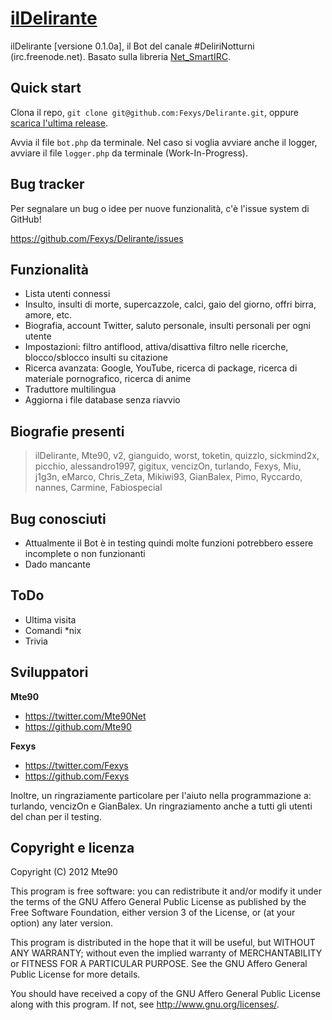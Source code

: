 [ilDelirante](http://mte90.github.com/Delirante/)
=================

ilDelirante [versione 0.1.0a], il Bot del canale #DeliriNotturni (irc.freenode.net). Basato sulla libreria [Net_SmartIRC](http://wiki.shellium.org/w/Writing_an_IRC_bot_in_PHP).



Quick start
-----------

Clona il repo, `git clone git@github.com:Fexys/Delirante.git`, oppure [scarica l'ultima release](https://github.com/Fexys/Delirante/zipball/master).

Avvia il file `bot.php` da terminale. Nel caso si voglia avviare anche il logger, avviare il file `logger.php` da terminale (Work-In-Progress).



Bug tracker
-----------

Per segnalare un bug o idee per nuove funzionalità, c'è l'issue system di GitHub!

https://github.com/Fexys/Delirante/issues



Funzionalità
------------

+ Lista utenti connessi
+ Insulto, insulti di morte, supercazzole, calci, gaio del giorno, offri birra, amore, etc.
+ Biografia, account Twitter, saluto personale, insulti personali per ogni utente
+ Impostazioni: filtro antiflood, attiva/disattiva filtro nelle ricerche, blocco/sblocco insulti su citazione
+ Ricerca avanzata: Google, YouTube, ricerca di package, ricerca di materiale pornografico, ricerca di anime
+ Traduttore multilingua
+ Aggiorna i file database senza riavvio



Biografie presenti
------------------
> ilDelirante, Mte90, v2, gianguido, worst, toketin, quizzlo, sickmind2x, picchio, alessandro1997, gigitux, vencizOn, turlando, Fexys, Miu, j1g3n, eMarco, Chris_Zeta, Mikiwi93, GianBalex, Pimo, Ryccardo, nannes, Carmine, Fabiospecial



Bug conosciuti
--------------

+ Attualmente il Bot è in testing quindi molte funzioni potrebbero essere incomplete o non funzionanti
+ Dado mancante



ToDo
----

+ Ultima visita
+ Comandi *nix
+ Trivia



Sviluppatori
------------

**Mte90**

+ https://twitter.com/Mte90Net
+ https://github.com/Mte90

**Fexys**

+ https://twitter.com/Fexys
+ https://github.com/Fexys

Inoltre, un ringraziamente particolare per l'aiuto nella programmazione a: turlando, vencizOn e GianBalex. Un ringraziamento anche a tutti gli utenti del chan per il testing.



Copyright e licenza
-------------------

Copyright (C) 2012  Mte90

This program is free software: you can redistribute it and/or modify
it under the terms of the GNU Affero General Public License as published by
the Free Software Foundation, either version 3 of the License, or
(at your option) any later version.

This program is distributed in the hope that it will be useful,
but WITHOUT ANY WARRANTY; without even the implied warranty of
MERCHANTABILITY or FITNESS FOR A PARTICULAR PURPOSE.  See the
GNU Affero General Public License for more details.

You should have received a copy of the GNU Affero General Public License
along with this program.  If not, see <http://www.gnu.org/licenses/>.